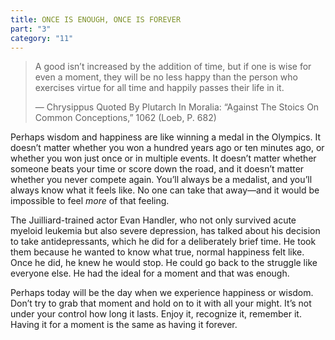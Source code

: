```yaml
---
title: ONCE IS ENOUGH, ONCE IS FOREVER
part: "3"
category: "11"
---
```


> A good isn’t increased by the addition of time, but if one is wise for even a moment, they will be no less happy than the person who exercises virtue for all time and happily passes their life in it.
>
> — Chrysippus Quoted By Plutarch In Moralia: “Against The Stoics On Common Conceptions,” 1062 (Loeb, P. 682)

Perhaps wisdom and happiness are like winning a medal in the Olympics. It doesn’t matter whether you won a hundred years ago or ten minutes ago, or whether you won just once or in multiple events. It doesn’t matter whether someone beats your time or score down the road, and it doesn’t matter whether you never compete again. You’ll always be a medalist, and you’ll always know what it feels like. No one can take that away—and it would be impossible to feel _more_ of that feeling.

The Juilliard-trained actor Evan Handler, who not only survived acute myeloid leukemia but also severe depression, has talked about his decision to take antidepressants, which he did for a deliberately brief time. He took them because he wanted to know what true, normal happiness felt like. Once he did, he knew he would stop. He could go back to the struggle like everyone else. He had the ideal for a moment and that was enough.

Perhaps today will be the day when we experience happiness or wisdom. Don’t try to grab that moment and hold on to it with all your might. It’s not under your control how long it lasts. Enjoy it, recognize it, remember it. Having it for a moment is the same as having it forever.
